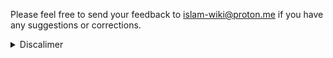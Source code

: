 Please feel free to send your feedback to <a href="mailto:islam-wiki@proton.me">islam-wiki@proton.me</a> if you have any suggestions or corrections.
</br>

<details>
<summary style="text-align: left;">Discalimer</summary>

> Assalamu Aleikum (Peace be upon you), 
> 
> ﷽ 
>
> This guide is compiled from various sources and there may be minor discrepancies and incorrect details. The main purpose of the guide was to combine an overview of the whole timeline of the world as of we know today according to Islamic sources. 
> 
> Allahu Alim. Only God knows the ultimate truth. Quran is the only Word of God that reached our time uncorrupted. Quran has many stories confirming some parts about the Biblical prophets. Thus, the core structure of this guide is based on narrations of the Quran. Tafsir and verses are copied from various open sources.
> 
> Other sources of this guide include: authentic hadiths, a few non-authentic hadith, the Bible (Old Testament), some opinions of great islamic scholars of the past, a book by Karen Armstrong "Islam: A Short History", a book "Muhammad, His Biography Based on Earliest Sources". Some parts are derived from youtube lectures of sheikhs of our time (mostly Yasir Qadhi and Omar Suleiman) without providing the original source. I am personally not an Islamic scholar, so I tried to stick to aforementioned sources. I have gathered the information, currated it, combined together and did some editing.
>
> A lot of info also used from [alim.org](https://www.alim.org/history), Wikipedia, [al-islam.org](https://www.al-islam.org/sw) (This one is from Shia sources.) and various other websites. Mostly these websites contain open-source tafsir, hadith, etc. This website is created not for commercial purposes, but only for purposes of educating myself and anyone who might be interested. Inshaallah, the copied parts does not violate the [Fair Use Law](https://www.findlaw.com/smallbusiness/intellectual-property/fair-use-law.html). In the future, I plan to compress the text, cut the unnecessart parts, move towards leaving only Quran, hadith and tafsir, and provide links with direct sources.
>
> Also, it is worth mentioning that Islam is not a completely new religion. It is the continuation of Abrahamic religions. Although there are differentiations in narration about certain figures, Islam, Judaism and Christianity share the same prophets and are built on the base of the same dogma -- Onenness of God.
> 
> According to Islamic tradition, every nation had its prophet. Quran mentions 25 prophets by name. Many Biblical prophets are not mentioned in this guide because there was no authentic hadith about this particular prophet in Islamic tradition.
>
> Please feel free to send feedback to <a href="mailto:islam-wiki@proton.me">islam-wiki@proton.me</a> if you come across parts that contradict the Quran or authentic ahadith or if the timeline order is incorrect. 
> 
> May Allah guide us all to the right path.

</details>